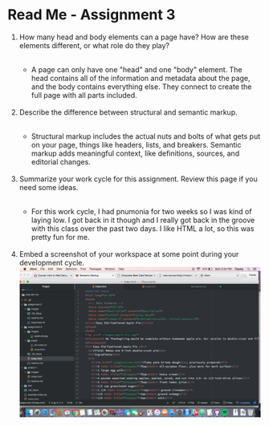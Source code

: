 <h1> Read Me - Assignment 3</h1>
<p><ol><li> How many head and body elements can a page have? How are these elements different, or what role do they play?</li><br>
<ul><li> A page can only have one "head" and one "body" element. The head contains all of the information and metadata about the page,
and the body contains everything else. They connect to create the full page with all parts included.</li></ul><br>
<li>Describe the difference between structural and semantic markup.</li><br>
<ul><li>Structural markup includes the actual nuts and bolts of what gets put on your page, things like headers, lists, and breakers. Semantic markup adds meaningful context, like definitions, sources, and editorial changes.</li> <br></ul>

<li>Summarize your work cycle for this assignment. Review this page if you need some ideas.</li><br>
<ul><li> For this work cycle, I had pnumonia for two weeks so I was kind of laying low. I got back in it though and I really got back in the groove with this class over the past two days. I like HTML a lot, so this was pretty fun for me.</li></ul><br>

<li>Embed a screenshot of your workspace at some point during your development cycle.</li>
<img src="./images/screenshot4.png">
